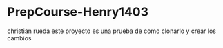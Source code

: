 # PrepCourse-Henry1403
christian rueda este proyecto es una prueba de como clonarlo y crear los cambios
